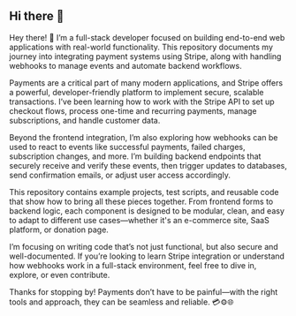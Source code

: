## Hi there 👋

Hey there! 👋 I’m a full-stack developer focused on building end-to-end web applications with real-world functionality. This repository documents my journey into integrating payment systems using Stripe, along with handling webhooks to manage events and automate backend workflows.

Payments are a critical part of many modern applications, and Stripe offers a powerful, developer-friendly platform to implement secure, scalable transactions. I’ve been learning how to work with the Stripe API to set up checkout flows, process one-time and recurring payments, manage subscriptions, and handle customer data.

Beyond the frontend integration, I’m also exploring how webhooks can be used to react to events like successful payments, failed charges, subscription changes, and more. I’m building backend endpoints that securely receive and verify these events, then trigger updates to databases, send confirmation emails, or adjust user access accordingly.

This repository contains example projects, test scripts, and reusable code that show how to bring all these pieces together. From frontend forms to backend logic, each component is designed to be modular, clean, and easy to adapt to different use cases—whether it's an e-commerce site, SaaS platform, or donation page.

I’m focusing on writing code that’s not just functional, but also secure and well-documented. If you’re looking to learn Stripe integration or understand how webhooks work in a full-stack environment, feel free to dive in, explore, or even contribute.

Thanks for stopping by! Payments don’t have to be painful—with the right tools and approach, they can be seamless and reliable. 💳⚙️🌐
